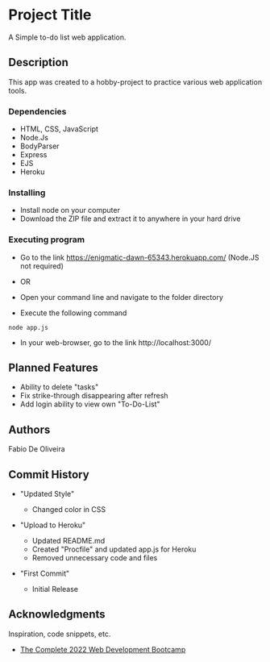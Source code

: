 # Project Title

A Simple to-do list web application.

## Description

This app was created to a hobby-project to practice various web application tools.

### Dependencies

* HTML, CSS, JavaScript
* Node.Js
* BodyParser
* Express
* EJS
* Heroku

### Installing

* Install node on your computer
* Download the ZIP file and extract it to anywhere in your hard drive

### Executing program

* Go to the link https://enigmatic-dawn-65343.herokuapp.com/ (Node.JS not required)

* OR

* Open your command line and navigate to the folder directory
* Execute the following command
```
node app.js
```
* In your web-browser, go to the link http://localhost:3000/

## Planned Features

* Ability to delete "tasks"
* Fix strike-through disappearing after refresh
* Add login ability to view own "To-Do-List"

## Authors

Fabio De Oliveira

## Commit History

* "Updated Style"
  * Changed color in CSS

* "Upload to Heroku"
  * Updated README.md
  * Created "Procfile" and updated app.js for Heroku
  * Removed unnecessary code and files

* "First Commit"
  * Initial Release

## Acknowledgments

Inspiration, code snippets, etc.
* [The Complete 2022 Web Development Bootcamp](https://www.udemy.com/course/the-complete-web-development-bootcamp/)
